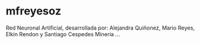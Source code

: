 # mfreyesoz
Red Neuronal Artificial, desarrollada por: Alejandra Quiñonez, Mario Reyes, Elkin Rendon y Santiago Cespedes Mineria …
